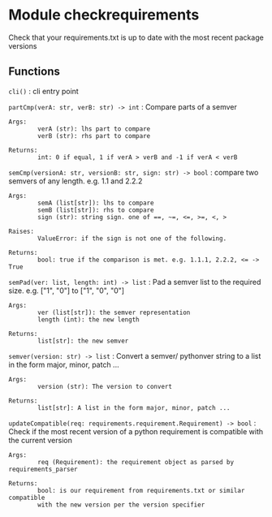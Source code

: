 Module checkrequirements
========================
Check that your requirements.txt is up to date with the most recent package
versions

Functions
---------

    
`cli()`
:   cli entry point

    
`partCmp(verA: str, verB: str) ‑> int`
:   Compare parts of a semver
    
    Args:
            verA (str): lhs part to compare
            verB (str): rhs part to compare
    
    Returns:
            int: 0 if equal, 1 if verA > verB and -1 if verA < verB

    
`semCmp(versionA: str, versionB: str, sign: str) ‑> bool`
:   compare two semvers of any length. e.g. 1.1 and 2.2.2
    
    Args:
            semA (list[str]): lhs to compare
            semB (list[str]): rhs to compare
            sign (str): string sign. one of ==, ~=, <=, >=, <, >
    
    Raises:
            ValueError: if the sign is not one of the following.
    
    Returns:
            bool: true if the comparison is met. e.g. 1.1.1, 2.2.2, <= -> True

    
`semPad(ver: list, length: int) ‑> list`
:   Pad a semver list to the required size. e.g. ["1", "0"] to ["1", "0", "0"]
    
    Args:
            ver (list[str]): the semver representation
            length (int): the new length
    
    Returns:
            list[str]: the new semver

    
`semver(version: str) ‑> list`
:   Convert a semver/ pythonver string to a list in the form major, minor,
    patch ...
    
    Args:
            version (str): The version to convert
    
    Returns:
            list[str]: A list in the form major, minor, patch ...

    
`updateCompatible(req: requirements.requirement.Requirement) ‑> bool`
:   Check if the most recent version of a python requirement is compatible
    with the current version
    
    Args:
            req (Requirement): the requirement object as parsed by requirements_parser
    
    Returns:
            bool: is our requirement from requirements.txt or similar compatible
            with the new version per the version specifier